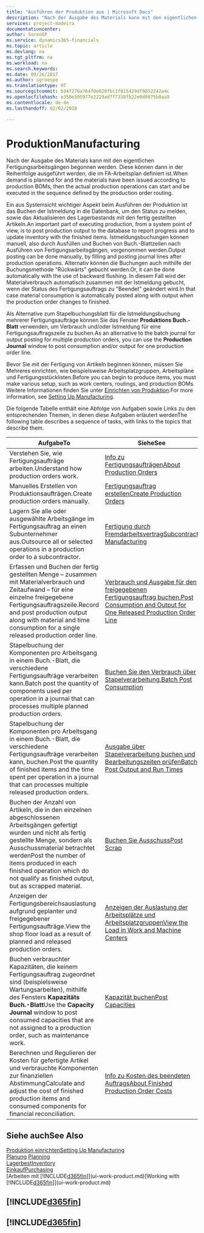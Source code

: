 ```yaml
---
title: "Ausführen der Produktion aus | Microsoft Docs"
description: "Nach der Ausgabe des Materials kann mit den eigentlichen Fertigungsarbeitsgängen begonnen werden. Diese können dann in der Reihenfolge ausgeführt werden, die im FA-Arbeitsplan definiert ist."
services: project-madeira
documentationcenter: 
author: SorenGP
ms.service: dynamics365-financials
ms.topic: article
ms.devlang: na
ms.tgt_pltfrm: na
ms.workload: na
ms.search.keywords: 
ms.date: 09/26/2017
ms.author: sgroespe
ms.translationtype: HT
ms.sourcegitcommit: b34f276a764f0e828fbc1f015429df9852242a4c
ms.openlocfilehash: e358e505977e2229ad7f7338fb22e0d8075b0aa9
ms.contentlocale: de-de
ms.lasthandoff: 02/02/2018

---
```

# <a name="manufacturing"></a><span data-ttu-id="95aaa-103">Produktion</span><span class="sxs-lookup"><span data-stu-id="95aaa-103">Manufacturing</span></span>
<span data-ttu-id="95aaa-104">Nach der Ausgabe des Materials kann mit den eigentlichen Fertigungsarbeitsgängen begonnen werden. Diese können dann in der Reihenfolge ausgeführt werden, die im FA-Arbeitsplan definiert ist.</span><span class="sxs-lookup"><span data-stu-id="95aaa-104">When demand is planned for and the materials have been issued according to production BOMs, then the actual production operations can start and be executed in the sequence defined by the production order routing.</span></span>  

<span data-ttu-id="95aaa-105">Ein aus Systemsicht wichtiger Aspekt beim Ausführen der Produktion ist das Buchen der Istmeldung in die Datenbank, um den Status zu melden, sowie das Aktualisieren des Lagerbestands mit den fertig gestellten Artikeln.</span><span class="sxs-lookup"><span data-stu-id="95aaa-105">An important part of executing production, from a system point of view, is to post production output to the database to report progress and to update inventory with the finished items.</span></span> <span data-ttu-id="95aaa-106">Istmeldungsbuchungen können manuell, also durch Ausfüllen und Buchen von Buch.-Blattzeilen nach Ausführen von Fertigungsarbeitsgängen, vorgenommen werden.</span><span class="sxs-lookup"><span data-stu-id="95aaa-106">Output posting can be done manually, by filling and posting journal lines after production operations.</span></span> <span data-ttu-id="95aaa-107">Alternativ können die Buchungen auch mithilfe der Buchungsmethode "Rückwärts" gebucht werden.</span><span class="sxs-lookup"><span data-stu-id="95aaa-107">Or, it can be done automatically with the use of backward flushing.</span></span> <span data-ttu-id="95aaa-108">In diesem Fall wird der Materialverbrauch automatisch zusammen mit der Istmeldung gebucht, wenn der Status des Fertigungsauftrags zu "Beendet" geändert wird.</span><span class="sxs-lookup"><span data-stu-id="95aaa-108">In that case material consumption is automatically posted along with output when the production order changes to finished.</span></span>  

<span data-ttu-id="95aaa-109">Als Alternative zum Stapelbuchungsblatt für die Istmeldungsbuchung mehrerer Fertigungsaufträge können Sie das Fenster **Produktions Buch.-Blatt** verwenden, um Verbrauch und/oder Istmeldung für eine Fertigungsauftragszeile zu buchen.</span><span class="sxs-lookup"><span data-stu-id="95aaa-109">As an alternative to the batch journal for output posting for multiple production orders, you can use the **Production Journal** window to post consumption and/or output for one production order line.</span></span>

<span data-ttu-id="95aaa-110">Bevor Sie mit der Fertigung von Artikeln beginnen können, müssen Sie Mehreres einrichten, wie beispielsweise Arbeitsplatzgruppen, Arbeitspläne und Fertigungsstücklisten.</span><span class="sxs-lookup"><span data-stu-id="95aaa-110">Before you can begin to produce items, you must make various setup, such as work centers, routings, and production BOMs.</span></span> <span data-ttu-id="95aaa-111">Weitere Informationen finden Sie unter [Einrichten von Produktion](production-configure-production-processes.md).</span><span class="sxs-lookup"><span data-stu-id="95aaa-111">For more information, see [Setting Up Manufacturing](production-configure-production-processes.md).</span></span>

<span data-ttu-id="95aaa-112">Die folgende Tabelle enthält eine Abfolge von Aufgaben sowie Links zu den entsprechenden Themen, in denen diese Aufgaben erläutert werden</span><span class="sxs-lookup"><span data-stu-id="95aaa-112">The following table describes a sequence of tasks, with links to the topics that describe them.</span></span>   

|<span data-ttu-id="95aaa-113">**Aufgabe**</span><span class="sxs-lookup"><span data-stu-id="95aaa-113">**To**</span></span>|<span data-ttu-id="95aaa-114">**Siehe**</span><span class="sxs-lookup"><span data-stu-id="95aaa-114">**See**</span></span>|  
|------------|-------------|  
|<span data-ttu-id="95aaa-115">Verstehen Sie, wie Fertigungsaufträge arbeiten.</span><span class="sxs-lookup"><span data-stu-id="95aaa-115">Understand how production orders work.</span></span>|[<span data-ttu-id="95aaa-116">Info zu Fertigungsaufträgen</span><span class="sxs-lookup"><span data-stu-id="95aaa-116">About Production Orders</span></span>](production-about-production-orders.md)|
|<span data-ttu-id="95aaa-117">Manuelles Erstellen von Produktionsaufträgen.</span><span class="sxs-lookup"><span data-stu-id="95aaa-117">Create production orders manually.</span></span>|[<span data-ttu-id="95aaa-118">Fertigungsauftrag erstellen</span><span class="sxs-lookup"><span data-stu-id="95aaa-118">Create Production Orders</span></span>](production-how-to-create-production-orders.md)|
|<span data-ttu-id="95aaa-119">Lagern Sie alle oder ausgewählte Arbeitsgänge im Fertigungsauftrag an einen Subunternehmer aus.</span><span class="sxs-lookup"><span data-stu-id="95aaa-119">Outsource all or selected operations in a production order to a subcontractor.</span></span>|[<span data-ttu-id="95aaa-120">Fertigung durch Fremdarbeitsvertrag</span><span class="sxs-lookup"><span data-stu-id="95aaa-120">Subcontract Manufacturing</span></span>](production-how-to-subcontract-manufacturing.md)|
|<span data-ttu-id="95aaa-121">Erfassen und Buchen der fertig gestellten Menge – zusammen mit Materialverbrauch und Zeitaufwand – für eine einzelne freigegebene Fertigungsauftragszeile.</span><span class="sxs-lookup"><span data-stu-id="95aaa-121">Record and post production output along with material and time consumption for a single released production order line.</span></span>|[<span data-ttu-id="95aaa-122">Verbrauch und Ausgabe für den freigegebenen Fertigungsauftrag buchen.</span><span class="sxs-lookup"><span data-stu-id="95aaa-122">Post Consumption and Output for One Released Production Order Line</span></span>](production-how-to-register-consumption-and-output.md)|  
|<span data-ttu-id="95aaa-123">Stapelbuchung der Komponenten pro Arbeitsgang in einem Buch.-Blatt, die verschiedene Fertigungsaufträge verarbeiten kann.</span><span class="sxs-lookup"><span data-stu-id="95aaa-123">Batch post the quantity of components used per operation in a journal that can processes multiple planned production orders.</span></span>|[<span data-ttu-id="95aaa-124">Buchen Sie den Verbrauch über Stapelverarbeitung.</span><span class="sxs-lookup"><span data-stu-id="95aaa-124">Batch Post Consumption</span></span>](production-how-to-post-consumption.md)|
|<span data-ttu-id="95aaa-125">Stapelbuchung der Komponenten pro Arbeitsgang in einem Buch.-Blatt, die verschiedene Fertigungsaufträge verarbeiten kann, buchen.</span><span class="sxs-lookup"><span data-stu-id="95aaa-125">Post the quantity of finished items and the time spent per operation in a journal that can processes multiple released production orders.</span></span>|[<span data-ttu-id="95aaa-126">Ausgabe über Stapelverarbeitung buchen und Bearbeitungszeiten prüfen</span><span class="sxs-lookup"><span data-stu-id="95aaa-126">Batch Post Output and Run Times</span></span>](production-how-to-post-output-quantity.md)|  
|<span data-ttu-id="95aaa-127">Buchen der Anzahl von Artikeln, die in den einzelnen abgeschlossenen Arbeitsgängen gefertigt wurden und nicht als fertig gestellte Menge, sondern als Ausschussmaterial betrachtet werden</span><span class="sxs-lookup"><span data-stu-id="95aaa-127">Post the number of items produced in each finished operation which do not qualify as finished output, but as scrapped material.</span></span>|[<span data-ttu-id="95aaa-128">Buchen Sie Ausschuss</span><span class="sxs-lookup"><span data-stu-id="95aaa-128">Post Scrap</span></span>](production-how-to-post-scrap.md)|
|<span data-ttu-id="95aaa-129">Anzeigen der Fertigungsbereichsauslastung aufgrund geplanter und freigegebener Fertigungsaufträge.</span><span class="sxs-lookup"><span data-stu-id="95aaa-129">View the shop floor load as a result of planned and released production orders.</span></span>|[<span data-ttu-id="95aaa-130">Anzeigen der Auslastung der Arbeitsplätze und Arbeitsplatzgruppen</span><span class="sxs-lookup"><span data-stu-id="95aaa-130">View the Load in Work and Machine Centers</span></span>](production-how-to-view-the-load-on-work-centers.md)|      
|<span data-ttu-id="95aaa-131">Buchen verbrauchter Kapazitäten, die keinem Fertigungsauftrag zugeordnet sind (beispielsweise Wartungsarbeiten), mithilfe des Fensters **Kapazitäts Buch.-Blatt**</span><span class="sxs-lookup"><span data-stu-id="95aaa-131">Use the **Capacity Journal** window to post consumed capacities that are not assigned to a production order, such as maintenance work.</span></span>|[<span data-ttu-id="95aaa-132">Kapazität buchen</span><span class="sxs-lookup"><span data-stu-id="95aaa-132">Post Capacities</span></span>](production-how-to-post-capacities.md)|  
|<span data-ttu-id="95aaa-133">Berechnen und Regulieren der Kosten für gefertigte Artikel und verbrauchte Komponenten zur finanziellen Abstimmung</span><span class="sxs-lookup"><span data-stu-id="95aaa-133">Calculate and adjust the cost of finished production items and consumed components for financial reconciliation.</span></span>|[<span data-ttu-id="95aaa-134">Info zu Kosten des beendeten Auftrags</span><span class="sxs-lookup"><span data-stu-id="95aaa-134">About Finished Production Order Costs</span></span>](finance-about-finished-production-order-costs.md)|  

## <a name="see-also"></a><span data-ttu-id="95aaa-135">Siehe auch</span><span class="sxs-lookup"><span data-stu-id="95aaa-135">See Also</span></span>  
[<span data-ttu-id="95aaa-136">Produktion einrichten</span><span class="sxs-lookup"><span data-stu-id="95aaa-136">Setting Up Manufacturing</span></span>](production-configure-production-processes.md)  
<span data-ttu-id="95aaa-137">[Planung](production-planning.md)    </span><span class="sxs-lookup"><span data-stu-id="95aaa-137">[Planning](production-planning.md)    </span></span>  
[<span data-ttu-id="95aaa-138">Lagerbest</span><span class="sxs-lookup"><span data-stu-id="95aaa-138">Inventory</span></span>](inventory-manage-inventory.md)  
[<span data-ttu-id="95aaa-139">Einkauf</span><span class="sxs-lookup"><span data-stu-id="95aaa-139">Purchasing</span></span>](purchasing-manage-purchasing.md)  
<span data-ttu-id="95aaa-140">[Arbeiten mit [!INCLUDE[d365fin](includes/d365fin_md.md)]](ui-work-product.md)</span><span class="sxs-lookup"><span data-stu-id="95aaa-140">[Working with [!INCLUDE[d365fin](includes/d365fin_md.md)]](ui-work-product.md)</span></span>

## [!INCLUDE[d365fin](includes/free_trial_md.md)]  
## [!INCLUDE[d365fin](includes/training_link_md.md)]

